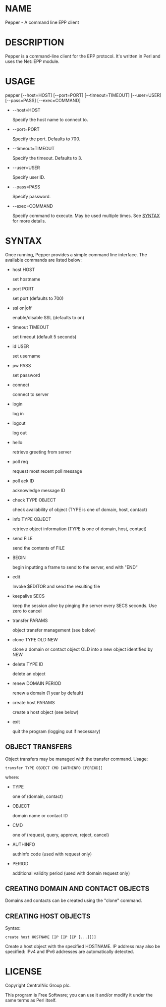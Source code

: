 # NAME

Pepper - A command line EPP client

# DESCRIPTION

Pepper is a command-line client for the EPP protocol. It's written in Perl and uses the Net::EPP module.

# USAGE

pepper \[--host=HOST\] \[--port=PORT\] \[--timeout=TIMEOUT\] \[--user=USER\] \[--pass=PASS\] \[--exec=COMMAND\]

- --host=HOST

    Specify the host name to connect to.

- --port=PORT

    Specify the port. Defaults to 700.

- --timeout=TIMEOUT

    Specify the timeout. Defaults to 3.

- --user=USER

    Specify user ID.

- --pass=PASS

    Specify password.

- --exec=COMMAND

    Specify command to execute. May be used multiple times. See [SYNTAX](https://metacpan.org/pod/SYNTAX) for more details.

# SYNTAX

Once running, Pepper provides a simple command line interface. The available commands are listed below:

- host HOST

    set hostname

- port PORT

    set port (defaults to 700)

- ssl on|off

    enable/disable SSL (defaults to on)

- timeout TIMEOUT

    set timeout (default 5 seconds)

- id USER

    set username

- pw PASS

    set password

- connect

    connect to server

- login

    log in

- logout

    log out

- hello

    retrieve greeting from server

- poll req

    request most recent poll message

- poll ack ID

    acknowledge message ID

- check TYPE OBJECT

    check availability of object (TYPE is one of domain, host, contact)

- info TYPE OBJECT

    retrieve object information (TYPE is one of domain, host, contact)

- send FILE

    send the contents of FILE

- BEGIN

    begin inputting a frame to send to the server, end with "END"

- edit

    Invoke $EDITOR and send the resulting file

- keepalive SECS

    keep the session alive by pinging the server every SECS seconds. Use zero to cancel

- transfer PARAMS

    object transfer management (see below)

- clone TYPE OLD NEW

    clone a domain or contact object OLD into a new object identified by NEW

- delete TYPE ID

    delete an object

- renew DOMAIN PERIOD

    renew a domain (1 year by default)

- create host PARAMS

    create a host object (see below)

- exit

    quit the program (logging out if necessary)

## OBJECT TRANSFERS

Object transfers may be managed with the transfer command. Usage:

    transfer TYPE OBJECT CMD [AUTHINFO [PERIOD]]
    

where:

- TYPE

    one of (domain, contact)

- OBJECT

    domain name or contact ID

- CMD

    one of (request, query, approve, reject, cancel)

- AUTHINFO

    authInfo code (used with request only)

- PERIOD

    additional validity period (used with domain request only)

## CREATING DOMAIN AND CONTACT OBJECTS

Domains and contacts can be created using the "clone" command.

## CREATING HOST OBJECTS

Syntax:

    create host HOSTNAME [IP [IP [IP [...]]]]

Create a host object with the specified HOSTNAME. IP address may also be
specified: IPv4 and IPv6 addresses are automatically detected.

# LICENSE

Copyright CentralNic Group plc.

This program is Free Software; you can use it and/or modify it under the same terms as Perl itself.
